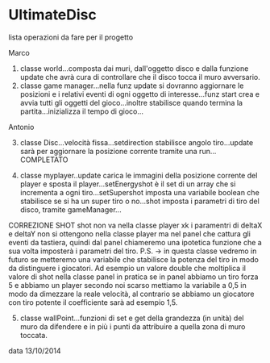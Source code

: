 UltimateDisc
============

lista operazioni da fare per il progetto


Marco

1. classe world...composta dai muri, dall'oggetto disco e dalla funzione update che avrà 
cura di controllare che il disco tocca il muro avversario.
2. classe game manager...nella funz update si dovranno aggiornare le posizioni e i relativi eventi 
di ogni oggetto di interesse...funz start crea e avvia tutti gli oggetti del gioco...inoltre stabilisce
 quando termina la partita...inizializza il tempo di gioco...


Antonio

3. classe Disc...velocità fissa...setdirection stabilisce angolo tiro...update sarà per aggiornare la posizione corrente tramite una run... COMPLETATO

4. classe myplayer..update carica le immagini della posizione corrente del player e sposta il player...setEnergyshot è il set di un array che si incrementa a ogni tiro...setSupershot imposta una variabile boolean che stabilisce se si ha un super tiro o no...shot imposta i parametri di tiro del disco, tramite gameManager...

CORREZIONE SHOT
shot non va nella classe player xk i paramentri di deltaX e deltaY non si ottengono nella classe player ma nel panel che cattura gli eventi da tastiera, quindi dal panel chiameremo una ipotetica funzione che a sua volta imposterà i parametri del tiro.
P.S. -> in questa classe vedremo in futuro se metteremo una variabile che stabilisce la potenza del tiro in modo da distinguere i giocatori. Ad esempio un valore double che moltiplica il valore di shot nella classe panel in pratica se in panel abbiamo un tiro forza 5 e abbiamo un player secondo noi scarso mettiamo la variabile a 0,5 in modo da dimezzare la reale velocità, al contrario se abbiamo un giocatore con tiro potente il coefficiente sarà ad esempio 1,5.

5. classe wallPoint...funzioni di set e get della grandezza (in unità) del muro da difendere e in più i punti da attribuire a quella zona di muro toccata.

data 13/10/2014

 
